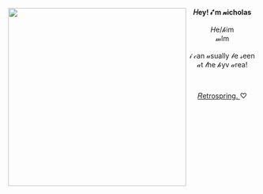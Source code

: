 
<img align="left" src="https://i.pinimg.com/originals/61/75/6d/61756d24c236450032602396590a50e4.gif" width="360"> <p align="center"> **𝐻ey! 𝒾'm 𝓃icholas** <br>
<br> 𝐻e/𝒽im <br> 𝓂lm <br> <br> 𝒾 𝒸an 𝓊sually 𝒷e 𝓈een 𝒶t 𝓉he 𝒽yv 𝒶rea! </p>

<br>

<p align="center"> <a href="https://retrospring.net/@nick_is_cool"> 
  𝑅etrospring.
<a>
 ♡

 
